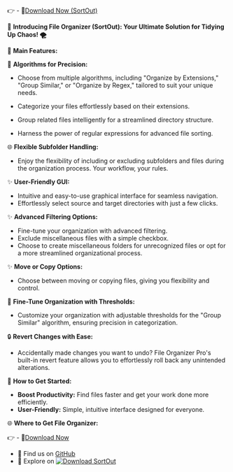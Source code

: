  
👉 - 🔗[Download Now (SortOut)](https://github.com/OfficialAshish/SortOut/releases/download/v2.0/SortOut_v2.exe)
 
🌟 **Introducing File Organizer (SortOut): Your Ultimate Solution for Tidying Up Chaos! 🌪️**
 
📁 **Main Features:**

📂 **Algorithms for Precision:**
   - Choose from multiple algorithms, including "Organize by Extensions," "Group Similar," or "Organize by Regex," tailored to suit your unique needs.

   - Categorize your files effortlessly based on their extensions.
   - Group related files intelligently for a streamlined directory structure.
   - Harness the power of regular expressions for advanced file sorting.

🌐 **Flexible Subfolder Handling:**
   - Enjoy the flexibility of including or excluding subfolders and files during the organization process. Your workflow, your rules.
 
✨ **User-Friendly GUI:**  
   - Intuitive and easy-to-use graphical interface for seamless navigation.
   - Effortlessly select source and target directories with just a few clicks.

✨ **Advanced Filtering Options:**  
   - Fine-tune your organization with advanced filtering.
   - Exclude miscellaneous files with a simple checkbox.
   - Choose to create miscellaneous folders for unrecognized files or opt for a more streamlined organizational process.

✨ **Move or Copy Options:**  
   - Choose between moving or copying files, giving you flexibility and control.

🧩 **Fine-Tune Organization with Thresholds:**
   - Customize your organization with adjustable thresholds for the "Group Similar" algorithm, ensuring precision in categorization.

🔒 **Revert Changes with Ease:**
   - Accidentally made changes you want to undo? File Organizer Pro's built-in revert feature allows you to effortlessly roll back any unintended alterations.


🚀 **How to Get Started:**

- **Boost Productivity:** Find files faster and get your work done more efficiently.
- **User-Friendly:** Simple, intuitive interface designed for everyone. 

🌐 **Where to Get File Organizer:**

👉 - 🔗[Download Now](https://github.com/OfficialAshish/SortOut/releases/download/v2.0/SortOut_v2.exe)
- 🔗 Find us on [GitHub](https://github.com/OfficialAshish/SortOut)
- 🔗 Explore on [![Download SortOut](https://a.fsdn.com/con/app/sf-download-button)](https://sourceforge.net/projects/sortout/files/latest/download)



 